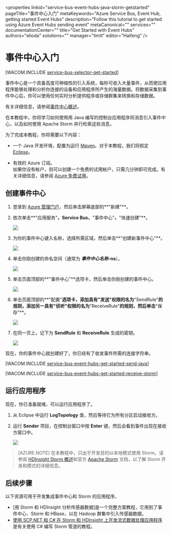 ﻿<properties linkid="service-bus-event-hubs-java-storm-getstarted" pageTitle="事件中心入门”  metaKeywords="Azure Service Bus, Event Hub, getting started Event Hubs" description="Follow this tutorial to get started using Azure Event Hubs sending event" metaCanonical="" services="" documentationCenter="" title="Get Started with Event Hubs" authors="elioda" solutions="" manager="timlt" editor="Haifeng" />

# <a name="getting-started"> </a>事件中心入门

[WACOM.INCLUDE [service-bus-selector-get-started](../includes/service-bus-selector-get-started.md)]

事件中心是一个具备高度可伸缩性的引入系统，每秒可收入大量事件，从而使应用程序能够处理和分析你连接的设备和应用程序所产生的海量数据。将数据采集到事件中心后，你可以使用任何实时分析提供程序或存储群集来转换和存储数据。

有关详细信息，请参阅[事件中心概述]。

在本教程中，你将学习如何使用用 Java 编写的控制台应用程序将消息引入事件中心，以及如何使用 Apache Storm 并行检索这些消息。

为了完成本教程，你将需要以下内容：

+ 一个 Java 开发环境，配置为运行 [Maven](http://maven.apache.org/)。对于本教程，我们将假定 [Eclipse](https://www.eclipse.org/)。

+ 有效的 Azure 订阅。<br/>如果你没有帐户，则可以创建一个免费的试用帐户，只需几分钟即可完成。有关详细信息，请参阅 <a href="http://www.windowsazure.cn/pricing/1rmb-trial/" target="_blank">Azure 免费试用</a>。

## 创建事件中心

1. 登录到 [Azure 管理门户]，然后单击屏幕底部的**"新建"**。

2. 依次单击**"应用服务"**、**Service Bus**、**"事件中心"**、**"快速创建"**。

   	![][1]

3. 为你的事件中心键入名称，选择所需区域，然后单击**"创建新事件中心"**。

   	![][2]

4. 单击你刚创建的命名空间（通常为 ***事件中心名称*-ns**）。

   	![][3]

5. 单击页面顶部的**"事件中心"**选项卡，然后单击你刚创建的事件中心。

   	![][4]

6. 单击页面顶部的**"配置"**选项卡，添加具有"发送"权限的名为**"SendRule"**的规则，添加另一具有"侦听"权限的名为**"ReceiveRule"**的规则，然后单击**"保存"**。

   	![][5]

7. 在同一页上，记下为 **SendRule** 和 **ReceiveRule** 生成的密钥。

   	![][6c]

现在，你的事件中心就创建好了，你已经有了收发事件所需的连接字符串。

[WACOM.INCLUDE [service-bus-event-hubs-get-started-send-java](../includes/service-bus-event-hubs-get-started-send-java.md)]


[WACOM.INCLUDE [service-bus-event-hubs-get-started-receive-storm](../includes/service-bus-event-hubs-get-started-receive-storm.md)]

## 运行应用程序

现在，你已准备就绪，可以运行应用程序了。

1.	从 Eclipse 中运行 **LogTopology** 类，然后等待它为所有分区启动接收方。

2.	运行 **Sender** 项目，在控制台窗口中按 **Enter** 键，然后会看到事件出现在接收方窗口中。

   	![][22]

> [AZURE.NOTE] 在本教程中，只出于开发目的以本地模式使用 Storm。请参阅 [HDInsight Storm 概述]和官方 [Apache Storm] 文档，以了解 Storm 开发和模式的详细信息。

## 后续步骤
以下资源可用于开发集成事件中心和 Storm 的应用程序。

- [用 Storm 和 HDInsight 分析传感器数据]是一个完整方案教程，它用到了事件中心、Storm 和 HBase，以在 Hadoop 群集中引入传感器数据。
- [使用 SCP.NET 和 C# 在 Storm 和 HDInsight 上开发流式数据处理应用程序]是有关使用 C# 编写 Storm 管道的教程。

<!-- Images. -->
[1]: ./media/service-bus-event-hubs-getstarted/create-event-hub1.png
[2]: ./media/service-bus-event-hubs-getstarted/create-event-hub2.png
[3]: ./media/service-bus-event-hubs-getstarted/create-event-hub3.png
[4]: ./media/service-bus-event-hubs-getstarted/create-event-hub4.png
[5]: ./media/service-bus-event-hubs-getstarted/create-event-hub5.png
[6]: ./media/service-bus-event-hubs-getstarted/create-event-hub6.png
[6c]: ./media/service-bus-event-hubs-getstarted/create-event-hub6c.png

[22]: ./media/service-bus-event-hubs-getstarted/receive-storm2.png

<!-- Links -->
[Azure 管理门户]: https://manage.windowsazure.cn/
[事件处理程序主机]: https://www.nuget.org/packages/Microsoft.Azure.ServiceBus.EventProcessorHost
[事件中心概述]: http://msdn.microsoft.com/zh-cn/library/azure/dn836025.aspx

[Apache Storm]: https://storm.incubator.apache.org
[HDInsight Storm 概述]: http://www.windowsazure.cn/zh-cn/documentation/articles/hdinsight-storm-overview/
[使用 Storm 和 HDInsight 分析传感器数据]: http://www.windowsazure.cn/zh-cn/documentation/articles/hdinsight-storm-sensor-data-analysis/
[使用 SCP.NET 和 C# 在 Storm 和 HDInsight 上开发流式数据处理应用程序]: http://www.windowsazure.cn/zh-cn/documentation/articles/hdinsight-hadoop-storm-scpdotnet-csharp-develop-streaming-data-processing-application/
